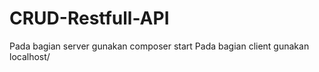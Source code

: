 # CRUD-Restfull-API

Pada bagian server gunakan
composer start
Pada bagian client gunakan
localhost/
